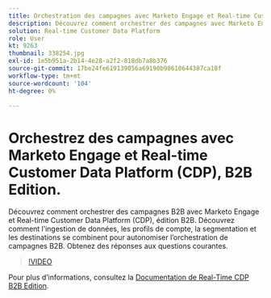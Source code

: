```yaml
---
title: Orchestration des campagnes avec Marketo Engage et Real-time Customer Data Platform, version B2B
description: Découvrez comment orchestrer des campagnes avec Marketo Engage et Real-time Customer Data Platform (CDP), édition B2B.
solution: Real-time Customer Data Platform
role: User
kt: 9263
thumbnail: 338254.jpg
exl-id: 1e5b951a-2b14-4e28-a2f2-818db7a8b376
source-git-commit: 17be24fe619139056a69190b98610644387ca18f
workflow-type: tm+mt
source-wordcount: '104'
ht-degree: 0%

---
```


# Orchestrez des campagnes avec Marketo Engage et Real-time Customer Data Platform (CDP), B2B Edition.

Découvrez comment orchestrer des campagnes B2B avec Marketo Engage et Real-time Customer Data Platform (CDP), édition B2B. Découvrez comment l’ingestion de données, les profils de compte, la segmentation et les destinations se combinent pour autonomiser l’orchestration de campagnes B2B. Obtenez des réponses aux questions courantes.

>[!VIDEO](https://video.tv.adobe.com/v/338254?quality=12&learn=on)

Pour plus d’informations, consultez la [Documentation de Real-Time CDP B2B Edition](https://experienceleague.adobe.com/docs/experience-platform/rtcdp/b2b-overview.html).
